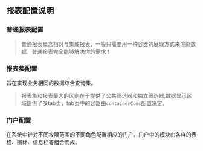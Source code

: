 ## 报表配置说明

### 普通报表配置

> 普通报表概念相对与集成报表，一般只需要用一种容器的展现方式来渲染数据，普通报表完全能够解决你的需求！



### 报表集配置

旨在实现业务相同的数据综合查询集。

> 报表集和报表最大的区别在于提供了公共筛选器和独立筛选器,数据显示区域提供了多tab页，tab页中的容器由`containerComs`配置决定。





### 门户配置

在系统中针对不同权限范围的不同角色配置相应的门户。门户中的模块由各样的表格、图标、信息栏等组合而成。



